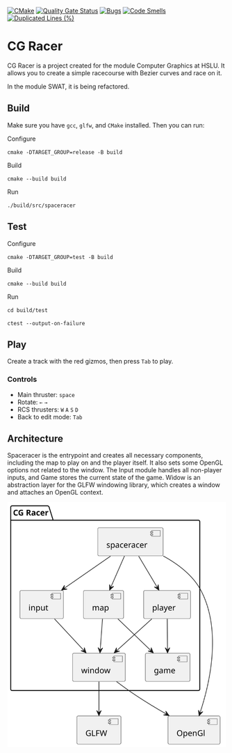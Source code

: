 [![CMake](https://github.com/erzu12/cg_racer/actions/workflows/cmake.yml/badge.svg)](https://github.com/erzu12/cg_racer/actions/workflows/cmake.yml)
[![Quality Gate Status](https://sonarcloud.io/api/project_badges/measure?project=erzu12_cg_racer&metric=alert_status)](https://sonarcloud.io/summary/new_code?id=erzu12_cg_racer)
[![Bugs](https://sonarcloud.io/api/project_badges/measure?project=erzu12_cg_racer&metric=bugs)](https://sonarcloud.io/summary/new_code?id=erzu12_cg_racer)
[![Code Smells](https://sonarcloud.io/api/project_badges/measure?project=erzu12_cg_racer&metric=code_smells)](https://sonarcloud.io/summary/new_code?id=erzu12_cg_racer)
[![Duplicated Lines (%)](https://sonarcloud.io/api/project_badges/measure?project=erzu12_cg_racer&metric=duplicated_lines_density)](https://sonarcloud.io/summary/new_code?id=erzu12_cg_racer)


# CG Racer

CG Racer is a project created for the module Computer Graphics at HSLU.
It allows you to create a simple racecourse with Bezier curves and race on it.

In the module SWAT, it is being refactored.

## Build

Make sure you have `gcc`, `glfw`, and `CMake` installed.
Then you can run:

Configure
```
cmake -DTARGET_GROUP=release -B build
```

Build
```
cmake --build build
```

Run
```
./build/src/spaceracer
```

## Test

Configure
```
cmake -DTARGET_GROUP=test -B build
```

Build
```
cmake --build build
```

Run
```
cd build/test
```
```
ctest --output-on-failure
```

## Play 

Create a track with the red gizmos, then press `Tab` to play.

### Controls

- Main thruster: `space`
- Rotate: `←` `→`
- RCS thrusters: `W` `A` `S` `D`
- Back to edit mode: `Tab`

## Architecture

Spaceracer is the entrypoint and creates all necessary components, including the map to play on and the player itself. It also sets some OpenGL options not related to the window.
The Input module handles all non-player inputs, and Game stores the current state of the game. Widow is an abstraction layer for the GLFW windowing library, which creates a window and attaches an OpenGL context.

![overview](Docs/Components.svg)
